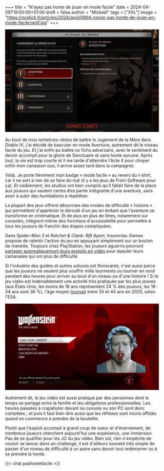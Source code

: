 +++
title = "N'ayez pas honte de jouer en mode facile"
date = 2024-04-09T19:00:00+01:00
draft = false
author = "Mickaël"
tags = ["XXL"]
image = "https://nostick.fr/articles/2024/avril/0904-nayez-pas-honte-de-jouer-en-mode-facile/wolf.jpg"
+++ 

![Les différents niveaux de difficulté dans Diablo IV](Diablo4.jpg "Et pourquoi pas une petite aventure ?") 

Au bout de trois tentatives ratées de battre le Jugement de la Mère dans *Diablo IV*, j'ai décidé de basculer en mode Aventure, autrement dit le niveau facile du jeu. Et j'ai enfin pu battre ce fichu adversaire, avec le sentiment du devoir accompli pour la gloire de Sanctuaire et sans honte aucune. Après tout, la vie est trop courte et il me tarde d'atteindre l'Acte 4 pour choper enfin mon canasson (oui, il arrive assez tard dans la campagne).

Voilà. Je porte fièrement mon badge « mode facile » au revers du t-shirt, car il ne sert à rien de se faire du mal (il y a les jeux de From Software pour ça). Et visiblement, les studios ont bien compris qu'il fallait faire de la place aux joueurs qui veulent certes être partie intégrante d'une aventure, sans avoir à subir des humiliations à répétition.

La plupart des jeux offrent désormais des modes de difficulté « histoire » qui permettent d'apprécier le déroulé d'un jeu en évitant que l'aventure se transforme en cinématique. Et de plus en plus de titres, notamment sur consoles, intègrent même des fonctions d'accessibilité pour permettre à tous les joueurs de franchir des étapes compliquées. 

Dans *Spider-Man 2* et *Ratchet & Clank: Rift Apart*, Insomniac Games propose de ralentir l'action du jeu en appuyant simplement sur un bouton de manette. Toujours chez PlayStation, les joueurs aguerris pourront [partager automatiquement leurs exploits en vidéo](https://nostick.fr/articles/2024/mars/2603_aideps5/) pour épauler leurs camarades qui ont plus de difficulté.

Si l'industrie des guides et autres soluces est florissante, c'est aussi parce que les joueurs ne veulent plus souffrir mille tourments ou tourner en rond pendant des heures pour arriver au bout d'un niveau ou d'une histoire ! Si le jeu vidéo est indéniablement une activité très pratiquée par les plus jeunes (aux États-Unis, les moins de 18 ans représentent 24 % des joueurs, les 18-34 ans sont 36 %), l'âge moyen [tournait](https://venturebeat.com/business/esa-ceo-64-of-u-s-adults-are-gamers-46-of-players-are-women-older-people-are-playing-more/) entre 35 et 44 ans en 2020, selon l'ESA.

![Les différents niveaux de difficulté dans Wolfenstein](wolf.jpg "Évidemment, ça se moque.") 

Autrement dit, le jeu vidéo est aussi pratiqué par des personnes dont le temps se partage entre la famille et les obligations professionnelles. Les heures passées à crapahuter devant sa console ou son PC sont donc comptées ; et puis il faut bien dire aussi que les réflexes sont moins affûtés quand on commence à prendre de la bouteille.

Plutôt que l'exploit accompli à grand coup de sueur et d'énervement, de nombreux joueurs cherchent aujourd'hui une expérience, une immersion. Pas de se qualifier pour les JO du jeu vidéo. Bien sûr, rien n'empêche de vouloir se lancer dans un challenge, il est d'ailleurs souvent très simple de passer d'un niveau de difficulté à un autre sans devoir tout redémarrer ou à se prendre la honte.

{{< chat pashontefacile >}}